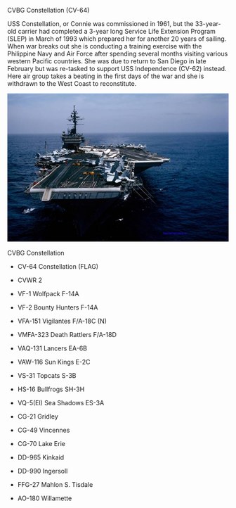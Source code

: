 CVBG Constellation (CV-64)

USS Constellation, or Connie was commissioned in 1961, but the
33-year-old carrier had completed a 3-year long Service Life Extension
Program (SLEP) in March of 1993 which prepared her for another 20 years
of sailing. When war breaks out she is conducting a training exercise
with the Philippine Navy and Air Force after spending several months
visiting various western Pacific countries. She was due to return to San
Diego in late February but was re-tasked to support USS Independence
(CV-62) instead. Here air group takes a beating in the first days of the
war and she is withdrawn to the West Coast to reconstitute.

![](/assets/images/nato/us/navy/carriers/constellation/image1.jpg)

CVBG Constellation

  - CV-64 Constellation (FLAG)

  - CVWR 2

  - VF-1 Wolfpack F-14A

  - VF-2 Bounty Hunters F-14A

  - VFA-151 Vigilantes F/A-18C (N)

  - VMFA-323 Death Rattlers F/A-18D

  - VAQ-131 Lancers EA-6B

  - VAW-116 Sun Kings E-2C

  - VS-31 Topcats S-3B

  - HS-16 Bullfrogs SH-3H

  - VQ-5(El) Sea Shadows ES-3A

  - CG-21 Gridley

  - CG-49 Vincennes

  - CG-70 Lake Erie

  - DD-965 Kinkaid

  - DD-990 Ingersoll

  - FFG-27 Mahlon S. Tisdale

  - AO-180 Willamette
